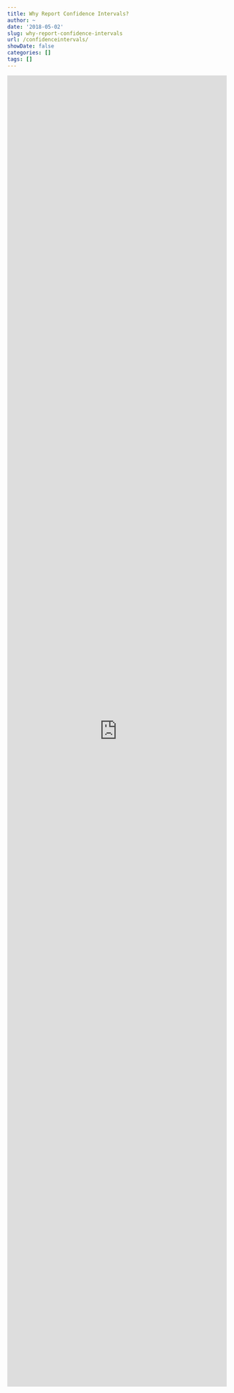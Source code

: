 ```yaml
---
title: Why Report Confidence Intervals?
author: ~
date: '2018-05-02'
slug: why-report-confidence-intervals
url: /confidenceintervals/
showDate: false
categories: []
tags: []
---
```


<iframe style="border: 0; width: 100%; height: 3000" src="http://shiny.aggieerin.com:3838/MOTE/"></iframe>